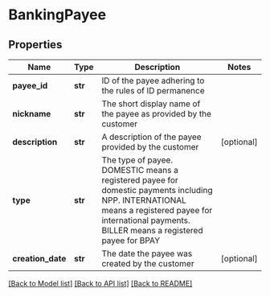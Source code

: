 # BankingPayee

## Properties
Name | Type | Description | Notes
------------ | ------------- | ------------- | -------------
**payee_id** | **str** | ID of the payee adhering to the rules of ID permanence | 
**nickname** | **str** | The short display name of the payee as provided by the customer | 
**description** | **str** | A description of the payee provided by the customer | [optional] 
**type** | **str** | The type of payee. DOMESTIC means a registered payee for domestic payments including NPP. INTERNATIONAL means a registered payee for international payments. BILLER means a registered payee for BPAY | 
**creation_date** | **str** | The date the payee was created by the customer | [optional] 

[[Back to Model list]](../README.md#documentation-for-models) [[Back to API list]](../README.md#documentation-for-api-endpoints) [[Back to README]](../README.md)


